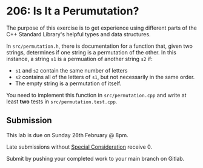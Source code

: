 # 206: Is It a Perumutation?

The purpose of this exercise is to get experience using different parts of the C++ Standard Library's helpful types and data structures.

In `src/permutation.h`, there is documentation for a function that, given two strings, determines if one string is a permutation of the other. In this instance, a string `s1` is a permuation of another string `s2` if:
- `s1` and `s2` contain the same number of letters
- `s2` contains all of the letters of `s1`, but not necessarily in the same order.
- The empty string is a permutation of itself.

You need to implement this function in `src/permutation.cpp` and write at least **two** tests in `src/permutation.test.cpp`.

## Submission

This lab is due on Sunday 26th February @ 8pm.

Late submissions without [Special Consideration](https://www.student.unsw.edu.au/special-consideration) receive 0.

Submit by pushing your completed work to your main branch on Gitlab.
